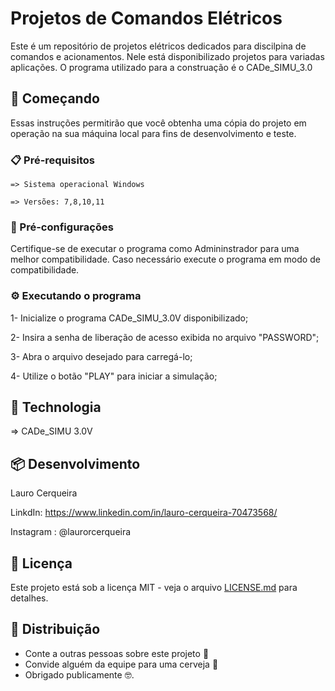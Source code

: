 # Projetos de Comandos Elétricos 

Este é um repositório de projetos elétricos dedicados para discilpina de comandos e acionamentos. Nele está disponibilizado projetos para variadas aplicações. O programa utilizado para a construação é o CADe_SIMU_3.0 

## 🚀 Começando

Essas instruções permitirão que você obtenha uma cópia do projeto em operação na sua máquina local para fins de desenvolvimento e teste.

### 📋 Pré-requisitos

```
=> Sistema operacional Windows

=> Versões: 7,8,10,11

```

### 🔧 Pré-configurações

Certifique-se de executar o programa como Admininstrador para uma melhor compatibilidade. Caso necessário execute o programa em modo de compatibilidade.

### ⚙️ Executando o programa

1- Inicialize o programa CADe_SIMU_3.0V disponibilizado;

2- Insira a senha de liberação de acesso exibida no arquivo "PASSWORD";

3- Abra o arquivo desejado para carregá-lo;

4- Utilize o botão "PLAY" para iniciar a simulação;



## 🦾 Technologia

=> CADe_SIMU 3.0V

## 📦 Desenvolvimento

Lauro Cerqueira

LinkdIn: https://www.linkedin.com/in/lauro-cerqueira-70473568/

Instagram : @laurorcerqueira

## 📄 Licença

Este projeto está sob a licença MIT - veja o arquivo [LICENSE.md](https://github.com/usuario/projeto/licenca) para detalhes.

## 🎁 Distribuição

* Conte a outras pessoas sobre este projeto 📢
* Convide alguém da equipe para uma cerveja 🍺 
* Obrigado publicamente 🤓.

